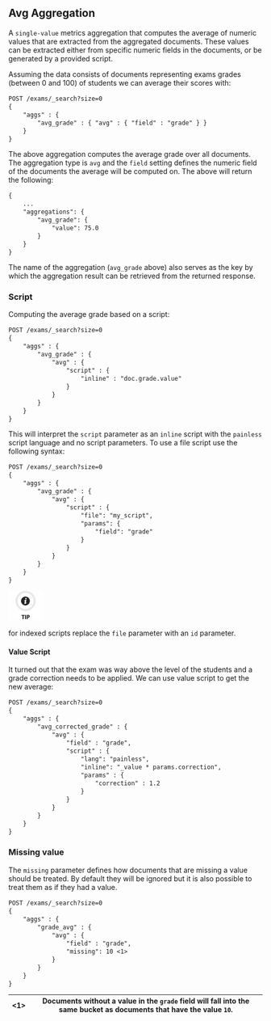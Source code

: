 ## Avg Aggregation

A `single-value` metrics aggregation that computes the average of numeric values that are extracted from the aggregated documents. These values can be extracted either from specific numeric fields in the documents, or be generated by a provided script.

Assuming the data consists of documents representing exams grades (between 0 and 100) of students we can average their scores with:
    
    
    POST /exams/_search?size=0
    {
        "aggs" : {
            "avg_grade" : { "avg" : { "field" : "grade" } }
        }
    }

The above aggregation computes the average grade over all documents. The aggregation type is `avg` and the `field` setting defines the numeric field of the documents the average will be computed on. The above will return the following:
    
    
    {
        ...
        "aggregations": {
            "avg_grade": {
                "value": 75.0
            }
        }
    }

The name of the aggregation (`avg_grade` above) also serves as the key by which the aggregation result can be retrieved from the returned response.

### Script

Computing the average grade based on a script:
    
    
    POST /exams/_search?size=0
    {
        "aggs" : {
            "avg_grade" : {
                "avg" : {
                    "script" : {
                        "inline" : "doc.grade.value"
                    }
                }
            }
        }
    }

This will interpret the `script` parameter as an `inline` script with the `painless` script language and no script parameters. To use a file script use the following syntax:
    
    
    POST /exams/_search?size=0
    {
        "aggs" : {
            "avg_grade" : {
                "avg" : {
                    "script" : {
                        "file": "my_script",
                        "params": {
                            "field": "grade"
                        }
                    }
                }
            }
        }
    }

![Tip](images/icons/tip.png)

for indexed scripts replace the `file` parameter with an `id` parameter.

#### Value Script

It turned out that the exam was way above the level of the students and a grade correction needs to be applied. We can use value script to get the new average:
    
    
    POST /exams/_search?size=0
    {
        "aggs" : {
            "avg_corrected_grade" : {
                "avg" : {
                    "field" : "grade",
                    "script" : {
                        "lang": "painless",
                        "inline": "_value * params.correction",
                        "params" : {
                            "correction" : 1.2
                        }
                    }
                }
            }
        }
    }

### Missing value

The `missing` parameter defines how documents that are missing a value should be treated. By default they will be ignored but it is also possible to treat them as if they had a value.
    
    
    POST /exams/_search?size=0
    {
        "aggs" : {
            "grade_avg" : {
                "avg" : {
                    "field" : "grade",
                    "missing": 10 <1>
                }
            }
        }
    }

<1>| Documents without a value in the `grade` field will fall into the same bucket as documents that have the value `10`.     
---|---
